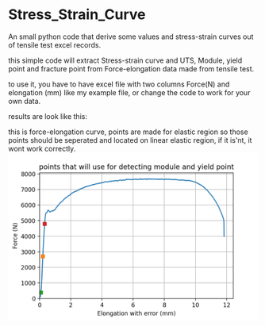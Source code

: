 # Stress_Strain_Curve
An small python code that derive some values and stress-strain curves out of tensile test excel records.

this simple code will extract Stress-strain curve and UTS, Module, yield point and fracture point from Force-elongation data made from tensile test.

to use it, you have to have excel file with two columns Force(N) and elongation (mm) like my example file, or change the code to work for your own data.

results are look like this:

this is force-elongation curve, points are made for elastic region so those points should be seperated and located on linear elastic region, if it is'nt, it wont work correctly.
![alt text](https://github.com/MrHbogart/Stress_Strain_Curve/blob/main/example/Fe_Elastic.png)
